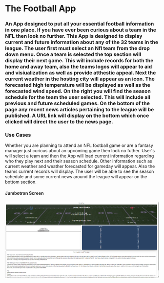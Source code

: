 # The Football App
### An App designed to put all your essential football information in one place. If you have ever been curious about a team in the NFL then look no further. This App is designed to display current and future information about any of the 32 teams in the league. The user first must select an Nfl team from the drop down menu. Once a team is selected the top section will display their next game. This will include records for both the home and away team, also the teams logos will appear to aid and visiualization as well as provide atthestic appeal. Next the current weather in the hosting city will appear as an icon. The forecasted high temperature will be displayed as well as the forecasted wind speed. On the right you will find the season schedule for the team the user selected. This will include all previous and future scheduled games. On the bottom of the page any recent news articles pertaining to the league will be published. A URL link will display on the bottom which once clicked will direct the user to the news page.


### Use Cases
Whether you are planning to attend an NFL football game or are a fantasy manager just curious about an upcoming game then look no futher. User's will select a team and then the App will load current information regarding who they play next and their season schedule. Other information such as current weather and weather forecasted for gameday will appear. Also the teams current records will display. The user will be able to see the season schedule and some current news around the league will appear on the bottom section. 

#### Jumbotron Screen 

![Football App](./assets/Images/landing-page-img.png "Football App landing page image")


